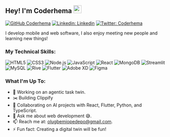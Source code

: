 ## Hey! I'm Coderhema <img src="https://media.giphy.com/media/hvRJCLFzcasrR4ia7z/giphy.gif" width="25px">

[![GitHub Coderhema](https://img.shields.io/github/followers/coderhema?label=follow&style=social)](https://github.com/coderhema)
[![Linkedin: Linkedin](https://img.shields.io/badge/Coderhema-blue?style=flat-square&logo=Linkedin&logoColor=white&link=https://www.linkedin.com/in/coderhema/)](https://www.linkedin.com/in/timothyolu/)
[![Twitter: Coderhema](https://img.shields.io/twitter/follow/coderhema?style=social)](https://twitter.com/coderhema)

I develop mobile and web software, I also enjoy meeting new people and learning new things!

### My Technical Skills:
![HTML5](https://img.shields.io/badge/HTML5-E34F26?style=for-the-badge&logo=html5&logoColor=white)
![CSS3](https://img.shields.io/badge/CSS3-1572B6?style=for-the-badge&logo=css3&logoColor=white)
![Node.js](https://img.shields.io/badge/Node.js-339933?style=for-the-badge&logo=nodedotjs&logoColor=white)
![JavaScript](https://img.shields.io/badge/JavaScript-F7DF1E?style=for-the-badge&logo=javascript&logoColor=black)
![React](https://img.shields.io/badge/React-61DAFB?style=for-the-badge&logo=react&logoColor=black)
![MongoDB](https://img.shields.io/badge/MongoDB-47A248?style=for-the-badge&logo=mongodb&logoColor=white)
![Streamlit](https://img.shields.io/badge/Streamlit-FF4B4B?style=for-the-badge&logo=streamlit&logoColor=white)
![MySQL](https://img.shields.io/badge/MySQL-4479A1?style=for-the-badge&logo=mysql&logoColor=white)
![Rive](https://img.shields.io/badge/Rive-FF6F61?style=for-the-badge&logo=rive&logoColor=white)
![Flutter](https://img.shields.io/badge/Flutter-02569B?style=for-the-badge&logo=flutter&logoColor=white)
![Adobe XD](https://img.shields.io/badge/Adobe%20XD-FF61F6?style=for-the-badge&logo=adobexd&logoColor=white)
![Figma](https://img.shields.io/badge/Figma-F24E1E?style=for-the-badge&logo=figma&logoColor=white)

### What I'm Up To:
- 🔭 Working on an agentic task twin.
- ✂️ Building Clippify
- 👯 Collaborating on AI projects with React, Flutter, Python, and TypeScript.
- 💬 Ask me about web development 😅.
- 📫 Reach me at: [olugbemiopedepo@gmail.com](mailto:olugbemiopedepo@gmail.com).
- ⚡ Fun fact: Creating a digital twin will be fun!
